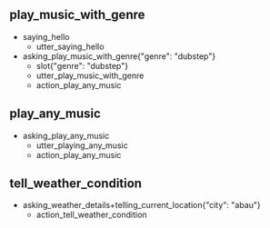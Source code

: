 ## play_music_with_genre
* saying_hello
    - utter_saying_hello
* asking_play_music_with_genre{"genre": "dubstep"}
    - slot{"genre": "dubstep"}
    - utter_play_music_with_genre
    - action_play_any_music

## play_any_music
* asking_play_any_music
    - utter_playing_any_music
    - action_play_any_music

## tell_weather_condition
* asking_weather_details+telling_current_location{"city": "abau"}
    - action_tell_weather_condition
